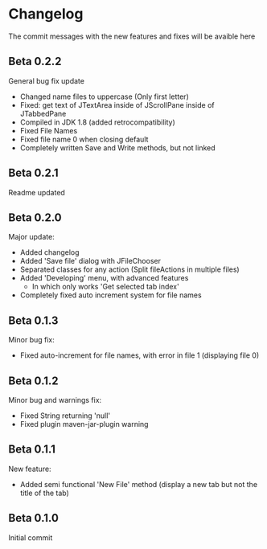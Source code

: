 # Changelog

The commit messages with the new features and fixes will be avaible here

## Beta 0.2.2

General bug fix update

- Changed name files to uppercase (Only first letter)
- Fixed: get text of JTextArea inside of JScrollPane inside of JTabbedPane
- Compiled in JDK 1.8 (added retrocompatibility)
- Fixed File Names
- Fixed file name 0 when closing default
- Completely written Save and Write methods, but not linked

## Beta 0.2.1

Readme updated

## Beta 0.2.0

Major update:

- Added changelog
- Added 'Save file' dialog with JFileChooser
- Separated classes for any action (Split fileActions in multiple files)
- Added 'Developing' menu, with advanced features
    - In which only works 'Get selected tab index'
- Completely fixed auto increment system for file names

## Beta 0.1.3

Minor bug fix:

- Fixed auto-increment for file names, with error in file 1 (displaying file 0)

## Beta 0.1.2

Minor bug and warnings fix:

- Fixed String returning 'null'
- Fixed plugin maven-jar-plugin warning

## Beta 0.1.1

New feature:

- Added semi functional 'New File' method (display a new tab but
not the title of the tab)

## Beta 0.1.0 

Initial commit
